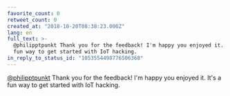 ```yaml
---
favorite_count: 0
retweet_count: 0
created_at: "2018-10-20T08:38:23.000Z"
lang: en
full_text: >-
  @philipptpunkt Thank you for the feedback! I'm happy you enjoyed it. It's a
  fun way to get started with IoT hacking.
in_reply_to_status_id: "1053554498776506368"
---
```


[@philipptpunkt](https://twitter.com/philipptpunkt) Thank you for the feedback!
I'm happy you enjoyed it. It's a fun way to get started with IoT hacking.
